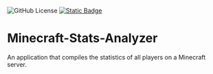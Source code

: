 ![GitHub License](https://img.shields.io/github/license/xarompl/Minecraft-Stats-Analyzer?style=for-the-badge)
[![Static Badge](https://img.shields.io/badge/telegram-blue?style=for-the-badge&logo=telegram&logoColor=white&logoSize=auto)](https://t.me/mrxarom)

# Minecraft-Stats-Analyzer
An application that compiles the statistics of all players on a Minecraft server.

